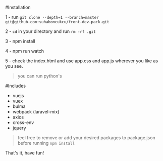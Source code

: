

#Installation

1 - run `git clone --depth=1 --branch=master git@github.com:suhaboncukcu/front-dev-pack.git`

2 - `cd` in your directory and run `rm -rf .git`

3 - npm install

4 - npm run watch

5 - check the index.html and use app.css and app.js wherever you like as you see.

> you can run python's



#Includes

* vuejs
* vuex
* bulma
* webpack (laravel-mix)
* axios
* cross-env
* jquery

> feel free to remove or add your desired packages to package.json before running `npm install`

That's it, have fun!

